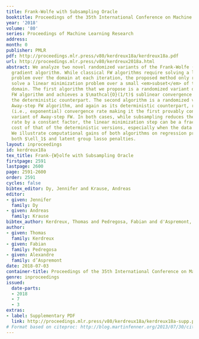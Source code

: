 ```yaml
---
title: Frank-Wolfe with Subsampling Oracle
booktitle: Proceedings of the 35th International Conference on Machine Learning
year: '2018'
volume: '80'
series: Proceedings of Machine Learning Research
address: 
month: 0
publisher: PMLR
pdf: http://proceedings.mlr.press/v80/kerdreux18a/kerdreux18a.pdf
url: http://proceedings.mlr.press/v80/kerdreux2018a.html
abstract: We analyze two novel randomized variants of the Frank-Wolfe (FW) or conditional
  gradient algorithm. While classical FW algorithms require solving a linear minimization
  problem over the domain at each iteration, the proposed method only requires to
  solve a linear minimization problem over a small <em>subset</em> of the original
  domain. The first algorithm that we propose is a randomized variant of the original
  FW algorithm and achieves a $\mathcal{O}(1/t)$ sublinear convergence rate as in
  the deterministic counterpart. The second algorithm is a randomized variant of the
  Away-step FW algorithm, and again as its deterministic counterpart, reaches linear
  (i.e., exponential) convergence rate making it the first provably convergent randomized
  variant of Away-step FW. In both cases, while subsampling reduces the convergence
  rate by a constant factor, the linear minimization step can be a fraction of the
  cost of that of the deterministic versions, especially when the data is streamed.
  We illustrate computational gains of both algorithms on regression problems, involving
  both $\ell_1$ and latent group lasso penalties.
layout: inproceedings
id: kerdreux18a
tex_title: Frank-{W}olfe with Subsampling Oracle
firstpage: 2591
lastpage: 2600
page: 2591-2600
order: 2591
cycles: false
bibtex_editor: Dy, Jennifer and Krause, Andreas
editor:
- given: Jennifer
  family: Dy
- given: Andreas
  family: Krause
bibtex_author: Kerdreux, Thomas and Pedregosa, Fabian and d'Aspremont, Alexandre
author:
- given: Thomas
  family: Kerdreux
- given: Fabian
  family: Pedregosa
- given: Alexandre
  family: d’Aspremont
date: 2018-07-03
container-title: Proceedings of the 35th International Conference on Machine Learning
genre: inproceedings
issued:
  date-parts:
  - 2018
  - 7
  - 3
extras:
- label: Supplementary PDF
  link: http://proceedings.mlr.press/v80/kerdreux18a/kerdreux18a-supp.pdf
# Format based on citeproc: http://blog.martinfenner.org/2013/07/30/citeproc-yaml-for-bibliographies/
---
```

